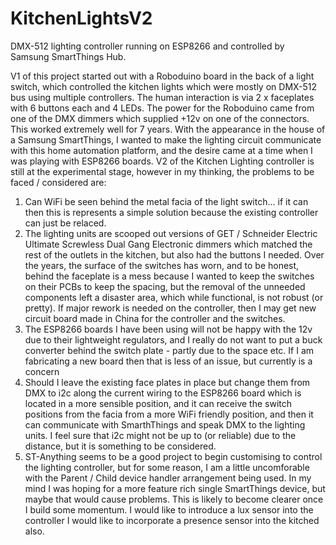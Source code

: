 # KitchenLightsV2
DMX-512 lighting controller running on ESP8266 and controlled by Samsung SmartThings Hub. 

V1 of this project started out with a Roboduino board in the back of a light switch, which controlled the kitchen lights which were mostly on DMX-512 bus using multiple controllers.  The human interaction is via 2 x faceplates with 6 buttons each and 4 LEDs.  The power for the Roboduino came from one of the DMX dimmers which supplied +12v on one of the connectors.  This worked extremely well for 7 years.  With the appearance in the house of a Samsung SmartThings, I wanted to make the lighting circuit communicate with this home automation platform, and the desire came at a time when I was playing with ESP8266 boards.
V2 of the Kitchen Lighting controller is still at the experimental stage, however in my thinking, the problems to be faced / considered are:
1)  Can WiFi be seen behind the metal facia of the light switch... if it can then this is represents a simple solution because the existing controller can just be relaced.
2)  The lighting units are scooped out versions of GET / Schneider Electric Ultimate Screwless Dual Gang Electronic dimmers which matched the rest of the outlets in the kitchen, but also had the buttons I needed.  Over the years, the surface of the switches has worn, and to be honest, behind the faceplate is a mess because I wanted to keep the switches on their PCBs to keep the spacing, but the removal of the unneeded components left a disaster area, which while functional, is not robust (or pretty).  If major rework is needed on the controller, then I may get new circuit board made in China for the controller and the switches.
3)  The ESP8266 boards I have been using will not be happy with the 12v due to their lightweight regulators, and I really do not want to put a buck converter behind the switch plate - partly due to the space etc.  If I am fabricating a new board then that is less of an issue, but currently is a concern
4)  Should I leave the existing face plates in place but change them from DMX to i2c along the current wiring to the ESP8266 board which is located in a more sensible position, and it can receive the switch positions from the facia from a more WiFi friendly position, and then it can communicate with SmarthThings and speak DMX to the lighting units.  I feel sure that i2c might not be up to (or reliable) due to the distance, but it is something to be considered.
5)  ST-Anything seems to be a good project to begin customising to control the lighting controller, but for some reason, I am a little uncomforable with the Parent / Child device handler arrangement being used.  In my mind I was hoping for a more feature rich single SmartThings device, but maybe that would cause problems.  This is likely to become clearer once I build some momentum.
I would like to introduce a lux sensor into the controller
I would like to incorporate a presence sensor into the kitched also.
